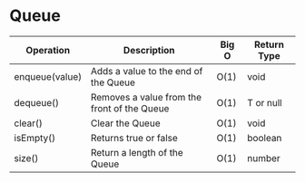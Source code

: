 # Queue

| Operation      | Description                                 | Big O | Return Type |
| -------------- | ------------------------------------------- | ----- | ----------- |
| enqueue(value) | Adds a value to the end of the Queue        | O(1)  | void        |
| dequeue()      | Removes a value from the front of the Queue | O(1)  | T or null   |
| clear()        | Clear the Queue                             | O(1)  | void        |
| isEmpty()      | Returns true or false                       | O(1)  | boolean     |
| size()         | Return a length of the Queue                | O(1)  | number      |
